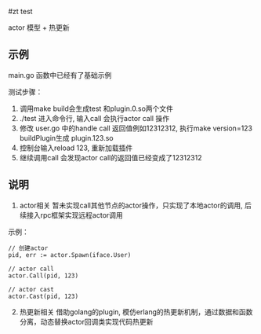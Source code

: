 #zt test


actor 模型 + 热更新

## 示例
main.go 函数中已经有了基础示例

测试步骤：
1. 调用make build会生成test 和plugin.0.so两个文件
2. ./test 进入命令行, 输入call 会执行actor call 操作
3. 修改 user.go 中的handle call 返回值例如12312312, 执行make version=123 buildPlugin生成 plugin.123.so
4. 控制台输入reload 123, 重新加载插件
5. 继续调用call 会发现actor call的返回值已经变成了12312312


## 说明

1. actor相关
暂未实现call其他节点的actor操作，只实现了本地actor的调用, 后续接入rpc框架实现远程actor调用

示例：
```golang
// 创建actor
pid, err := actor.Spawn(iface.User)

// actor call
actor.Call(pid, 123)

// actor cast
actor.Cast(pid, 123)
```

2. 热更新相关
 借助golang的plugin, 模仿erlang的热更新机制，通过数据和函数分离，动态替换actor回调类实现代码热更新







